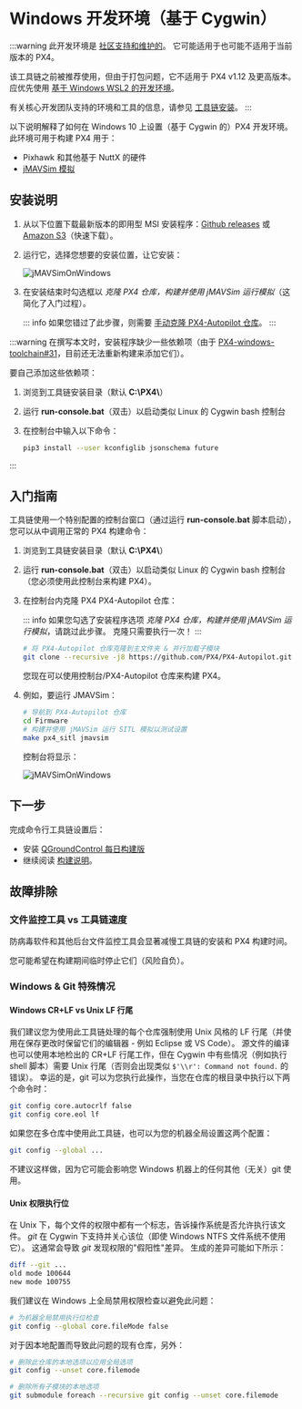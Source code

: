 # Windows 开发环境（基于 Cygwin）

:::warning
此开发环境是 [社区支持和维护的](../advanced/community_supported_dev_env.md)。
它可能适用于也可能不适用于当前版本的 PX4。

该工具链之前被推荐使用，但由于打包问题，它不适用于 PX4 v1.12 及更高版本。
应优先使用 [基于 Windows WSL2 的开发环境](../dev_setup/dev_env_windows_wsl.md)。

有关核心开发团队支持的环境和工具的信息，请参见 [工具链安装](../dev_setup/dev_env.md)。
:::

以下说明解释了如何在 Windows 10 上设置（基于 Cygwin 的）PX4 开发环境。
此环境可用于构建 PX4 用于：

- Pixhawk 和其他基于 NuttX 的硬件
- [jMAVSim 模拟](../sim_jmavsim/index.md)

<a id="installation"></a>

## 安装说明

1. 从以下位置下载最新版本的即用型 MSI 安装程序：[Github releases](https://github.com/PX4/PX4-windows-toolchain/releases) 或 [Amazon S3](https://s3-us-west-2.amazonaws.com/px4-tools/PX4+Windows+Cygwin+Toolchain/PX4+Windows+Cygwin+Toolchain+0.9.msi)（快速下载）。
1. 运行它，选择您想要的安装位置，让它安装：

   ![jMAVSimOnWindows](../../assets/toolchain/cygwin_toolchain_installer.png)

1. 在安装结束时勾选框以 _克隆 PX4 仓库，构建并使用 jMAVSim 运行模拟_（这简化了入门过程）。

   ::: info
   如果您错过了此步骤，则需要 [手动克隆 PX4-Autopilot 仓库](#getting-started)。
   :::

:::warning
在撰写本文时，安装程序缺少一些依赖项（由于 [PX4-windows-toolchain#31](https://github.com/PX4/PX4-windows-toolchain/issues/31)，目前还无法重新构建来添加它们）。

要自己添加这些依赖项：

1. 浏览到工具链安装目录（默认 **C:\\PX4\\**）
1. 运行 **run-console.bat**（双击）以启动类似 Linux 的 Cygwin bash 控制台
1. 在控制台中输入以下命令：

   ```sh
   pip3 install --user kconfiglib jsonschema future
   ```

:::

## 入门指南

工具链使用一个特别配置的控制台窗口（通过运行 **run-console.bat** 脚本启动），您可以从中调用正常的 PX4 构建命令：

1. 浏览到工具链安装目录（默认 **C:\\PX4\\**）
1. 运行 **run-console.bat**（双击）以启动类似 Linux 的 Cygwin bash 控制台（您必须使用此控制台来构建 PX4）。
1. 在控制台内克隆 PX4 PX4-Autopilot 仓库：

   ::: info
   如果您勾选了安装程序选项 _克隆 PX4 仓库，构建并使用 jMAVSim 运行模拟_，请跳过此步骤。
   克隆只需要执行一次！
   :::

   ```sh
   # 将 PX4-Autopilot 仓库克隆到主文件夹 & 并行加载子模块
   git clone --recursive -j8 https://github.com/PX4/PX4-Autopilot.git
   ```

   您现在可以使用控制台/PX4-Autopilot 仓库来构建 PX4。

1. 例如，要运行 JMAVSim：

   ```sh
   # 导航到 PX4-Autopilot 仓库
   cd Firmware
   # 构建并使用 jMAVSim 运行 SITL 模拟以测试设置
   make px4_sitl jmavsim
   ```

   控制台将显示：

   ![jMAVSimOnWindows](../../assets/simulation/jmavsim/jmavsim_windows_cygwin.png)

## 下一步

完成命令行工具链设置后：

- 安装 [QGroundControl 每日构建版](../dev_setup/qgc_daily_build.md)
- 继续阅读 [构建说明](../dev_setup/building_px4.md)。

## 故障排除

### 文件监控工具 vs 工具链速度

防病毒软件和其他后台文件监控工具会显著减慢工具链的安装和 PX4 构建时间。

您可能希望在构建期间临时停止它们（风险自负）。

### Windows & Git 特殊情况

#### Windows CR+LF vs Unix LF 行尾

我们建议您为使用此工具链处理的每个仓库强制使用 Unix 风格的 LF 行尾（并使用在保存更改时保留它们的编辑器 - 例如 Eclipse 或 VS Code）。
源文件的编译也可以使用本地检出的 CR+LF 行尾工作，但在 Cygwin 中有些情况（例如执行 shell 脚本）需要 Unix 行尾（否则会出现类似 `$'\\r': Command not found.` 的错误）。
幸运的是，git 可以为您执行此操作，当您在仓库的根目录中执行以下两个命令时：

```sh
git config core.autocrlf false
git config core.eol lf
```

如果您在多仓库中使用此工具链，也可以为您的机器全局设置这两个配置：

```sh
git config --global ...
```

不建议这样做，因为它可能会影响您 Windows 机器上的任何其他（无关）git 使用。

#### Unix 权限执行位

在 Unix 下，每个文件的权限中都有一个标志，告诉操作系统是否允许执行该文件。
_git_ 在 Cygwin 下支持并关心该位（即使 Windows NTFS 文件系统不使用它）。
这通常会导致 _git_ 发现权限的"假阳性"差异。
生成的差异可能如下所示：

```sh
diff --git ...
old mode 100644
new mode 100755
```

我们建议在 Windows 上全局禁用权限检查以避免此问题：

```sh
# 为机器全局禁用执行位检查
git config --global core.fileMode false
```

对于因本地配置而导致此问题的现有仓库，另外：

```sh
# 删除此仓库的本地选项以应用全局选项
git config --unset core.filemode

# 删除所有子模块的本地选项
git submodule foreach --recursive git config --unset core.filemode
```

<!--
有关构建/更新此工具链的说明，请参见 [Windows Cygwin 开发环境（维护说明）](../dev_setup/dev_env_windows_cygwin_packager_setup.md)
-->